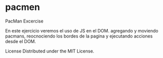 # pacmen
PacMan Excercise

En este ejercicio veremos el uso de JS en el DOM. agregando y moviendo pacmans, reocnociendo los bordes de la pagina y ejecutando acciones desde el DOM.

License
Distributed under the MIT License.
